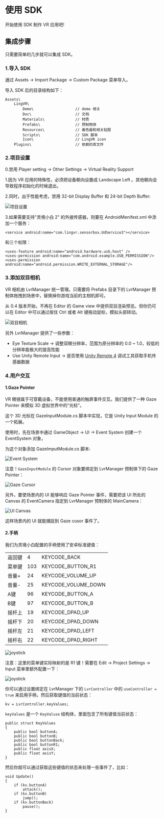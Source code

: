 # 使用 SDK
开始使用 SDK 制作 VR 应用吧!

## 集成步骤

只需要简单的几步就可以集成 SDK。

### 1.导入 SDK

通过 Assets -> Import Package -> Custom Package 菜单导入。
	
导入 SDK 后的目录结构如下：

	Assets\
		LingVR\
			Demo\					// demo 相关
			Doc\					// 文档
			Materials\				// 材质
			Prefabs\				// 预制物体
			Resources\				// 着色器和相关贴图
			Scripts\				// SDK 脚本
			Icon\					// LingVR icon
		Plugins\					// 依赖的库文件

### 2.项目设置

0.禁用 Player setting -> Other Settings -> Virtual Reality Support

1.因为 VR 应用的特殊性，必须把设备朝向设置成 Landscape Left 。其他朝向会导致程序初始化的时候退出。

2.同时，出于性能考虑，禁用 32-bit Display Buffer 和 24-bit Depth Buffer:

![项目设置](images/settings.png)

3.如果需要支持"灵境小白 2" 的外接传感器，则要在 AndroidMenifest.xml 中添加一个服务：

	<service android:name="com.lingvr.sensorbox.UdService3"></service>
	
和三个权限：

	<uses-feature android:name="android.hardware.usb.host" />
	<uses-permission android:name="com.android.example.USB_PERMISSION"/>
	<uses-permission android:name="android.permission.WRITE_EXTERNAL_STORAGE"/>

### 3.添加双目相机

VR 相机由 LvrManager 统一管理。只需要将 Prefabs 目录下的 LvrManager 预制体拖拽到场景中，替换掉你游戏当前的主相机即可。

从 0.4 版本开始，不再在 Editor 的 Game view 中提供双目渲染预览。但你仍可以在 Editor 中可以通过按住 Ctrl 或者 Alt 键拖动鼠标，模拟头部转动。

![双目相机](images/stereo.png)

另外 LvrManager 提供了一些参数：

* Eye Texture Scale -> 调整双眼分辨率，范围为原分辨率的 0.0 ~ 1.0，较低的分辨率能极大的提高性能
* Use Unity Remote Input -> 是否使用 [Unity Remote 4](http://docs.unity3d.com/Manual/UnityRemote4.html) 调试工具获取手机传感器数据

### 4.用户交互

#### 1.Gaze Pointer

VR 眼镜属于可穿戴设备，不能使用普通的触屏事件交互。我们提供了一种 Gaze Pointer 来模拟 3D 虚拟世界中的“光标”。

这个 3D 光标在 GazeInputModule.cs 脚本中实现，它是 Unity Input Module 的一个拓展。

使用时，先在场景中通过 GameObject -> UI -> Event System 创建一个 EventSystem 对象，

为这个对象添加 GazeImputModule.cs 脚本:

![Event System](images/eventsystem.png)

注意！`GazeInputModule` 的 Cursor 对象要绑定到 LvrManager 预制体下的 Gaze Pointer：

![Gaze Cursor](images/gazecursor.png)

另外，要使场景内的 UI 能够响应 Gaze Pointer 事件，需要把该 UI 所处的 Canvas 的 EventCamera 指定到 LvrManager 预制体的 MainCamera：

![UI Canvas](images/uicanvas.png)

这样场景内的 UI 就能捕捉到 Gaze cusor 事件了。

#### 2.手柄

我们为灵境小白配置的手柄使用了安卓标准键值：

|        |     |                      |
|--------|-----|----------------------|
| 返回键 | 4   | KEYCODE_BACK         |
| 菜单键 | 103 | KEYCODE_BUTTON_R1    |
| 音量+  | 24  | KEYCODE_VOLUME_UP    |
| 音量-  | 25  | KEYCODE_VOLUME_DOWN  |
| A键    | 96  | KEYCODE_BUTTON_A     |
| B键    | 97  | KEYCODE_BUTTON_B     |
| 摇杆上 | 19  | KEYCODE_DPAD_UP      |
| 摇杆下 | 20  | KEYCODE_DPAD_DOWN    |
| 摇杆左 | 21  | KEYCODE_DPAD_LEFT    |
| 摇杆右 | 22  | KEYCODE_DPAD_RIGHT   |


![joystick](images/joystick.png)

注意：这里的菜单键实际映射的是 R1 键！需要在 Edit -> Project Settings -> Input 菜单里额外配置一下：

![joystick](images/r1button.png)

你可以通过设置绑定在 LvrManager 下的 `LvrController` 中的 `useController = true` 来启用手柄，然后获取键值的当前状态：

	kv = LvrController.keyValues;
	
`keyValues` 是一个 `KeyValuse` 结构体，里面包含了所有键值当前状态：

	public struct KeyValues
	{
		public bool buttonA;
		public bool buttonB;
		public bool buttonBack;
		public bool buttonR1;
		public float axisX;
		public float axisY;
	}
		
然后你就可以通过获取这些键值的状态来处理一些事件了，比如：

	void Update()
	{
		if (kv.buttonA)
			attack();
		if (kv.buttonB)
			jump();
		if (kv.buttonBack)
			pause();
	}